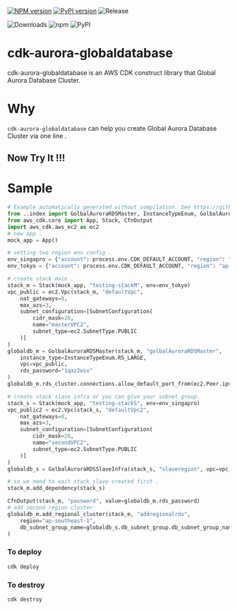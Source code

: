 [![NPM version](https://badge.fury.io/js/cdk-aurora-globaldatabase.svg)](https://badge.fury.io/js/cdk-aurora-globaldatabase)
[![PyPI version](https://badge.fury.io/py/cdk-aurora-globaldatabase.svg)](https://badge.fury.io/py/cdk-aurora-globaldatabase)
![Release](https://github.com/guan840912/cdk-aurora-globaldatabase/workflows/Release/badge.svg)

![Downloads](https://img.shields.io/badge/-DOWNLOADS:-brightgreen?color=gray)
![npm](https://img.shields.io/npm/dt/cdk-aurora-globaldatabase?label=npm&color=orange)
![PyPI](https://img.shields.io/pypi/dm/cdk-aurora-globaldatabase?label=pypi&color=blue)

# cdk-aurora-globaldatabase

cdk-aurora-globaldatabase is an AWS CDK construct library that Global Aurora Database Cluster.

# Why

`cdk-aurora-globaldatabase`  can help you create Global Aurora Database Cluster via one line .

## Now Try It !!!

# Sample

```python
# Example automatically generated without compilation. See https://github.com/aws/jsii/issues/826
from ..index import GolbalAuroraRDSMaster, InstanceTypeEnum, GolbalAuroraRDSSlaveInfra
from aws_cdk.core import App, Stack, CfnOutput
import aws_cdk.aws_ec2 as ec2
# new app .
mock_app = App()

# setting two region env config .
env_singapro = {"account": process.env.CDK_DEFAULT_ACCOUNT, "region": "ap-southeast-1"}
env_tokyo = {"account": process.env.CDK_DEFAULT_ACCOUNT, "region": "ap-northeast-1"}

# create stack main .
stack_m = Stack(mock_app, "testing-stackM", env=env_tokyo)
vpc_public = ec2.Vpc(stack_m, "defaultVpc",
    nat_gateways=0,
    max_azs=3,
    subnet_configuration=[SubnetConfiguration(
        cidr_mask=26,
        name="masterVPC2",
        subnet_type=ec2.SubnetType.PUBLIC
    )]
)
globaldb_m = GolbalAuroraRDSMaster(stack_m, "golbalAuroraRDSMaster",
    instance_type=InstanceTypeEnum.R5_LARGE,
    vpc=vpc_public,
    rds_password="1qaz2wsx"
)
globaldb_m.rds_cluster.connections.allow_default_port_from(ec2.Peer.ipv4(f"{process.env.MYIP}/32"))

# create stack slave infra or you can give your subnet group.
stack_s = Stack(mock_app, "testing-stackS", env=env_singapro)
vpc_public2 = ec2.Vpc(stack_s, "defaultVpc2",
    nat_gateways=0,
    max_azs=3,
    subnet_configuration=[SubnetConfiguration(
        cidr_mask=26,
        name="secondVPC2",
        subnet_type=ec2.SubnetType.PUBLIC
    )]
)
globaldb_s = GolbalAuroraRDSSlaveInfra(stack_s, "slaveregion", vpc=vpc_public2, subnet_type=ec2.SubnetType.PUBLIC)

# so we need to wait stack slave created first .
stack_m.add_dependency(stack_s)

CfnOutput(stack_m, "password", value=globaldb_m.rds_password)
# add second region cluster
globaldb_m.add_regional_cluster(stack_m, "addregionalrds",
    region="ap-southeast-1",
    db_subnet_group_name=globaldb_s.db_subnet_group.db_subnet_group_name
)
```

### To deploy

```bash
cdk deploy
```

### To destroy

```bash
cdk destroy
```
